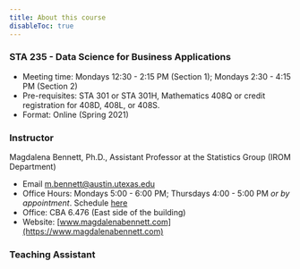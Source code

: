 ```yaml
---
title: About this course
disableToc: true
---
```


### STA 235 - Data Science for Business Applications

- Meeting time: Mondays 12:30 - 2:15 PM (Section 1); Mondays 2:30 - 4:15 PM (Section 2)
- Pre-requisites: STA 301 or STA 301H, Mathematics 408Q or credit registration for 408D, 408L, or 408S.
- Format: Online (Spring 2021)

### Instructor

Magdalena Bennett, Ph.D., Assistant Professor at the Statistics Group (IROM Department) <i class="fas fa-envelope"></i>

- <i class="fas fa-envelope"></i> Email [m.bennett@austin.utexas.edu](mailto:m.bennett@austin.utexas.edu)
- <i class='fas fa-clock'></i> Office Hours: Mondays 5:00 - 6:00 PM; Thursdays 4:00 - 5:00 PM *or by appointment*. Schedule [here](https://calendly.com/maibennett/sta-235-office-hours?month=2021-01)
- <i class="fas fa-building"></i> Office: CBA 6.476 (East side of the building)
- <i class="fas fa-address-card"></i> Website: [www.magdalenabennett.com](https://www.magdalenabennett.com)

### Teaching Assistant

